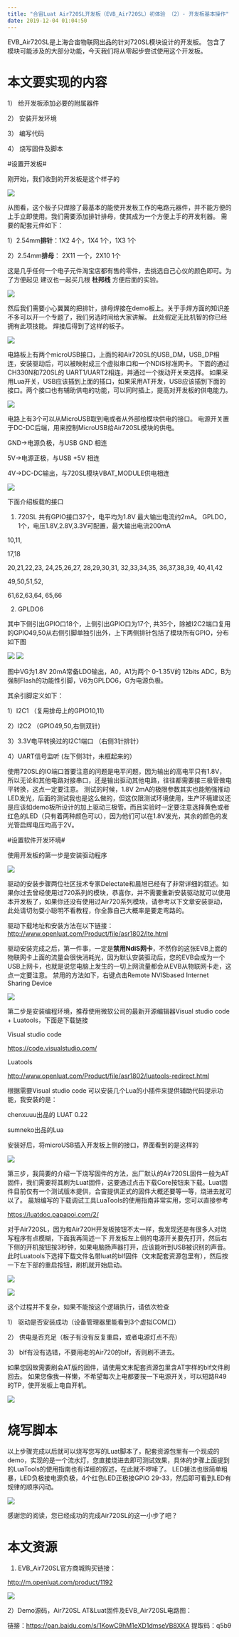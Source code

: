 ```yaml
---
title: "合宙Luat Air720SL开发板（EVB_Air720SL）初体验 （2）- 开发板基本操作"
date: 2019-12-04 01:04:50
---
```


EVB_Air720SL是上海合宙物联网出品的针对720SL模块设计的开发板。 包含了模块可能涉及的大部分功能，今天我们将从零起步尝试使用这个开发板。

# 本文要实现的内容 #

1） 给开发板添加必要的附属器件

2） 安装开发环境

3） 编写代码

4） 烧写固件及脚本


#设置开发板#

刚开始，我们收到的开发板是这个样子的

![](http://doc.openluat.com/api/static/editormd/php/../uploads/5_81472.jpg)

从图看，这个板子只焊接了最基本的能使开发板工作的电路元器件，并不能方便的上手立即使用。我们需要添加排针排母，使其成为一个方便上手的开发利器。 需要的配套元件如下：

1）2.54mm**排针**：1X2 4个，1X4 1个，1X3 1个

2）2.54mm**排母**： 2X11 一个，2X10 1个

这是几乎任何一个电子元件淘宝店都有售的零件，去挑选自己心仪的颜色即可。为了方便起见 建议也一起买几根 **杜邦线** 方便后面的实验。

![](http://doc.openluat.com/api/static/editormd/php/../uploads/5_96519.jpg)

然后我们需要小心翼翼的把排针，排母焊接在demo板上。关于手焊方面的知识差不多可以开一个专题了，我们另选时间给大家讲解。 此处假定无比机智的你已经拥有此项技能。 焊接后得到了这样的板子。

![](http://doc.openluat.com/api/static/editormd/php/../uploads/5_14828.jpg)

电路板上有两个microUSB接口，上面的和Air720SL的USB_DM，USB_DP相连，安装驱动后，可以被映射成三个虚拟串口和一个NDiS标准网卡。 下面的通过CH330N和720SL的 UART1/UART2相连，并通过一个拨动开关来选择。 如果采用Lua开关，USB应该插到上面的插口，如果采用AT开发，USB应该插到下面的接口。两个接口也有辅助供电的功能，可以同时插上，提高对开发板的供电能力。

![](http://doc.openluat.com/api/static/editormd/php/../uploads/5_44279.jpg)

电路上有3个可以从MicroUSB取到电或者从外部给模块供电的接口。 电源开关置于DC-DC后端，用来控制MicroUSB给Air720SL模块的供电。

GND->电源负极，与USB GND 相连

5V->电源正极，与USB +5V 相连

4V->DC-DC输出，与720SL模块VBAT_MODULE供电相连

![](http://doc.openluat.com/api/static/editormd/php/../uploads/5_70503.jpg)

下面介绍板载的接口

1) 720SL 共有GPIO接口37个，电平均为1.8V 最大输出电流约2mA。 GPLDO，1个，电压1.8V,2.8V,3.3V可配置，最大输出电流200mA

10,11,

17,18

20,21,22,23, 24,25,26,27, 28,29,30,31, 32,33,34,35, 36,37,38,39, 40,41,42

49,50,51,52,

61,62,63,64, 65,66

2) GPLDO6

其中下侧引出GPIO口18个，上侧引出GPIO口为17个, 共35个，除被I2C2端口复用的GPIO49,50从右侧引脚单独引出外，上下两侧排针包括了模块所有GPIO，分布如下图

![](http://doc.openluat.com/api/static/editormd/php/../uploads/5_10452.jpg)
![](http://doc.openluat.com/api/static/editormd/php/../uploads/5_36229.png)

图中VG为1.8V 20mA常备LDO输出，A0，A1为两个 0-1.35V的 12bits ADC，B为强制Flash的功能性引脚，V6为GPLDO6，G为电源负极。

其余引脚定义如下：

1）I2C1 （复用排母上的GPIO10,11）

2）I2C2 （GPIO49,50,右侧双针)

3）3.3V电平转换过的I2C1端口 （右侧3针排针）

4）UART信号监听 (左下侧3针，未框起来的）

使用720SL的IO端口首要注意的问题是电平问题，因为输出的高电平只有1.8V，所以无论和其他电路对接串口，还是输出驱动其他电路，往往都需要接三极管做电平转换，这点一定要注意。 测试的时候，1.8V 2mA的极限参数其实也能勉强推动LED发光，后面的测试我也是这么做的，但这仅限测试环境使用，生产环境建议还是应该如demo板所设计的加上驱动三极管。而且实验时一定要注意选择黄色或者红色的LED（只有着两种颜色可以），因为他们可以在1.8V发光，其余的颜色的发光管启辉电压均高于2V。


#设置软件开发环境#

使用开发板的第一步是安装驱动程序

![](http://doc.openluat.com/api/static/editormd/php/../uploads/5_52482.jpg)

驱动的安装步骤两位社区技术专家Delectate和晨旭已经有了非常详细的叙述。如果你过去曾经使用过720系列的模块，恭喜你，并不需要重新安装驱动就可以使用本开发板了，如果你还没有使用过Air720系列模块，请参考以下文章安装驱动，此处请切勿耍小聪明不看教程，你全靠自己大概率是要走弯路的。

驱动下载地址和安装方法在以下链接：
http://www.openluat.com/Product/file/asr1802/lte.html

驱动安装完成之后，第一件事，一定是**禁用NdiS网卡**，不然你的这张EVB上面的物联网卡上面的流量会很快消耗光，因为默认安装驱动后，您的EVB会成为一个USB上网卡，也就是说您电脑上发生的一切上网流量都会从EVB从物联网卡走，这点一定要注意。 禁用的方法如下，右键点击Remote NVISbased Internet Sharing Device

![](http://doc.openluat.com/api/static/editormd/php/../uploads/5_47036.jpg)

第二步是安装编程环境，推荐使用微软公司的最新开源编辑器Visual studio code + Luatools，下面是下载链接

Visual studio code

https://code.visualstudio.com/

Luatools

http://www.openluat.com/Product/file/asr1802/luatools-redirect.html

根据需要Visual studio code 可以安装几个Lua的小插件来提供辅助代码提示功能，我安装的是：

chenxuuu出品的 LUAT 0.22

sumneko出品的Lua

安装好后，将microUSB插入开发板上侧的接口，界面看到的是这样的

![](http://doc.openluat.com/api/static/editormd/php/../uploads/5_58753.png)

第三步，我简要的介绍一下烧写固件的方法，出厂默认的Air720SL固件一般为AT固件，我们需要将其刷为Luat固件，这要通过点击下载Core按钮来下载。Luat固件目前仅有一个测试版本提供，合宙提供正式的固件大概还要等一等，烧进去就可以了。 晨旭编写的下载调试工具LuaTools的使用指南非常实用，您可以直接参考

https://luatdoc.papapoi.com/2/

对于Air720SL，因为和Air720H开发板按钮不太一样，我发现还是有很多人对烧写程序有点模糊，下面我再简述一下 开发板左上侧的电源开关要先打开，然后右下侧的开机按钮按3秒钟，如果电脑扬声器打开，应该能听到USB被识别的声音。此时Luatools下选择下载文件名带luat的blf固件（文末配套资源包里有），然后按一下左下部的重启按钮，刷机就开始启动。

![](http://doc.openluat.com/api/static/editormd/php/../uploads/5_15322.jpg)

![](http://doc.openluat.com/api/static/editormd/php/../uploads/5_69896.jpg)

这个过程并不复杂，如果不能按这个逻辑执行，请依次检查

1） 驱动是否安装成功（设备管理器里能看到3个虚拟COM口）

2） 供电是否充足（板子有没有反复重启，或者电源灯点不亮）

3） blf有没有选错，不要用老的Air720的blf，否则刷不进去。

如果您因故需要刷会AT版的固件，请使用文末配套资源包里含AT字样的blf文件刷回去。 如果您像我一样懒，不希望每次上电都要按一下电源开关，可以短路R49的TP，使开发板上电自开机。

![](http://doc.openluat.com/api/static/editormd/php/../uploads/5_74194.jpg)

# 烧写脚本 #

以上步骤完成以后就可以烧写您写的Luat脚本了，配套资源包里有一个现成的demo，实现的是一个流水灯，您直接烧进去即可测试效果，具体的步骤上面提到的LuaTools的使用指南也有详细的叙述，在此就不啰嗦了。 LED接法也很简单粗暴，LED负极接电源负极，4个红色LED正极接GPIO 29-33，然后即可看到LED有规律的顺序闪动。

![](http://doc.openluat.com/api/static/editormd/php/../uploads/5_21964.jpg)

感谢您的阅读，您已经成功的完成Air720SL的这一小步了吧？

# 本文资源 #

1) EVB_Air720SL官方商城购买链接：

http://m.openluat.com/product/1192

![](http://doc.openluat.com/api/static/editormd/php/../uploads/5_73921.jpg)

2）Demo源码，Air720SL AT&Luat固件及EVB_Air720SL电路图：

链接：https://pan.baidu.com/s/1KowC9hM1eXD1dmseVB8XKA 提取码：q5b9

